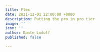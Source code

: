 ```yaml
---
title: Flex
date: 2021-12-01 22:00:00 +0000
description: Putting the pro in pro tier
image: ''
icon: ''
author: Dante Ludolf
published: false

---
```

